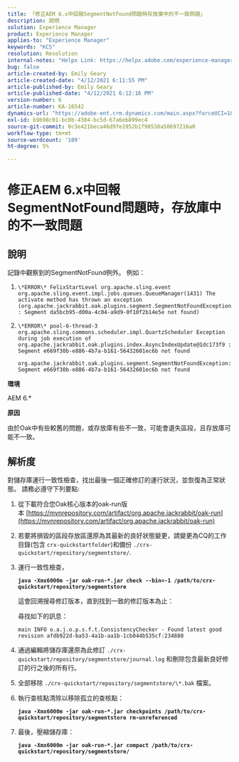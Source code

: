 ```yaml
---
title: 「修正AEM 6.x中回報SegmentNotFound問題時存放庫中的不一致問題」
description: 說明
solution: Experience Manager
product: Experience Manager
applies-to: "Experience Manager"
keywords: "KCS"
resolution: Resolution
internal-notes: "Helpx Link: https://helpx.adobe.com/experience-manager/kb/fix-inconsistencies-in-the-repository-when-segmentnotfound-issue.html"
bug: false
article-created-by: Emily Geary
article-created-date: "4/12/2021 6:11:55 PM"
article-published-by: Emily Geary
article-published-date: "4/12/2021 6:12:16 PM"
version-number: 6
article-number: KA-16542
dynamics-url: "https://adobe-ent.crm.dynamics.com/main.aspx?forceUCI=1&pagetype=entityrecord&etn=knowledgearticle&id=18318d8e-ba9b-eb11-b1ac-000d3a3680d8"
exl-id: b9b98c01-bc0b-4384-bc5d-67a6eb899ec4
source-git-commit: 0c3e421beca46d9fe1952b1f98538a50697216a0
workflow-type: tm+mt
source-wordcount: '189'
ht-degree: 5%

---
```


# 修正AEM 6.x中回報SegmentNotFound問題時，存放庫中的不一致問題

## 說明


記錄中觀察到的SegmentNotFound例外。 例如：

1. `\*ERROR\* FelixStartLevel org.apache.sling.event org.apache.sling.event.impl.jobs.queues.QueueManager(1431) The activate method has thrown an exception (org.apache.jackrabbit.oak.plugins.segment.SegmentNotFoundException: Segment da5bcb95-d00a-4c04-a9d9-0f10f2b14e5e not found)`
2. `\*ERROR\* pool-6-thread-3 org.apache.sling.commons.scheduler.impl.QuartzScheduler Exception during job execution of org.apache.jackrabbit.oak.plugins.index.AsyncIndexUpdate@1dc173f9 : Segment e669f30b-e886-4b7a-b161-56432601ec6b not found`

   `org.apache.jackrabbit.oak.plugins.segment.SegmentNotFoundException: Segment e669f30b-e886-4b7a-b161-56432601ec6b not found`


<b>環境</b>

AEM 6.\*

<b>原因</b>

由於Oak中有些較舊的問題，或存放庫有些不一致，可能會遺失區段，且存放庫可能不一致。


## 解析度


對儲存庫運行一致性檢查，找出最後一個正確修訂的運行狀況，並恢復為正常狀態。 請務必遵守下列要點:

1. 從下載符合您Oak核心版本的oak-run版本 [https://mvnrepository.com/artifact/org.apache.jackrabbit/oak-run](https://mvnrepository.com/artifact/org.apache.jackrabbit/oak-run)
2. 若要將損毀的區段存放區還原為其最新的良好狀態變更，請變更為CQ的工作目錄(包含 `crx-quickstartfolder`)和備份 `./crx-quickstart/repository/segmentstore/`.
3. 運行一致性檢查，

   <b>`java -Xmx6000m -jar oak-run-*.jar check --bin=-1 /path/to/crx-quickstart/repository/segmentstore`</b>



   這會回溯搜尋修訂版本，直到找到一致的修訂版本為止：



   尋找如下的訊息：

   `main INFO o.a.j.o.p.s.f.t.ConsistencyChecker - Found latest good revision afdb922d-ba53-4a1b-aa1b-1cb044b535cf:234880`


4. 通過編輯將儲存庫還原為此修訂 `./crx-quickstart/repository/segmentstore/journal.log` 和刪除包含最新良好修訂的行之後的所有行。
5. 全部移除 `./crx-quickstart/repository/segmentstore/\*.bak` 檔案。
6. 執行查核點清除以移除孤立的查核點：

   <b>`java -Xmx6000m -jar oak-run-*.jar checkpoints /path/to/crx-quickstart/repository/segmentstore rm-unreferenced`</b>


7. 最後，壓縮儲存庫：

   <b>`java -Xmx6000m -jar oak-run-*.jar compact /path/to/crx-quickstart/repository/segmentstore/`</b>

